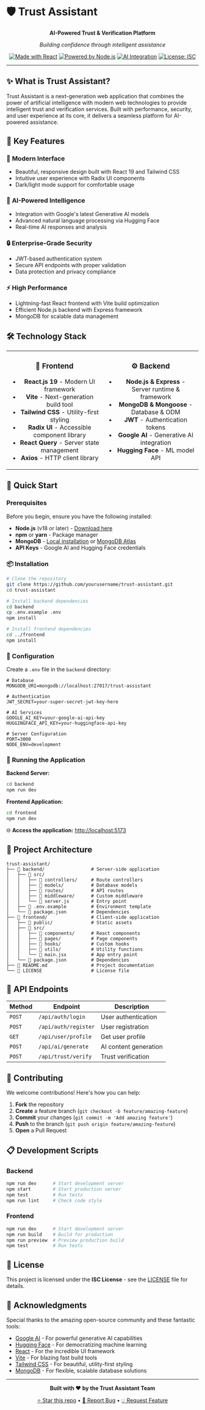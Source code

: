 # 🛡️ Trust Assistant

<div align="center">

**AI-Powered Trust & Verification Platform**

*Building confidence through intelligent assistance*

[![Made with React](https://img.shields.io/badge/React-19-61DAFB?style=for-the-badge&logo=react&logoColor=white)](https://reactjs.org/)
[![Powered by Node.js](https://img.shields.io/badge/Node.js-18+-339933?style=for-the-badge&logo=nodedotjs&logoColor=white)](https://nodejs.org/)
[![AI Integration](https://img.shields.io/badge/AI-Google%20%7C%20HuggingFace-FF6B6B?style=for-the-badge)](https://ai.google/)
[![License: ISC](https://img.shields.io/badge/License-ISC-blue?style=for-the-badge)](LICENSE)

</div>

---

## ✨ What is Trust Assistant?

Trust Assistant is a next-generation web application that combines the power of artificial intelligence with modern web technologies to provide intelligent trust and verification services. Built with performance, security, and user experience at its core, it delivers a seamless platform for AI-powered assistance.

## 🚀 Key Features

### 🎨 **Modern Interface**
- Beautiful, responsive design built with React 19 and Tailwind CSS
- Intuitive user experience with Radix UI components
- Dark/light mode support for comfortable usage

### 🤖 **AI-Powered Intelligence**
- Integration with Google's latest Generative AI models
- Advanced natural language processing via Hugging Face
- Real-time AI responses and analysis

### 🔒 **Enterprise-Grade Security**
- JWT-based authentication system
- Secure API endpoints with proper validation
- Data protection and privacy compliance

### ⚡ **High Performance**
- Lightning-fast React frontend with Vite build optimization
- Efficient Node.js backend with Express framework
- MongoDB for scalable data management

## 🛠️ Technology Stack

<table>
<tr>
<td align="center" width="50%">

### 🎨 Frontend
- **React.js 19** - Modern UI framework
- **Vite** - Next-generation build tool
- **Tailwind CSS** - Utility-first styling
- **Radix UI** - Accessible component library
- **React Query** - Server state management
- **Axios** - HTTP client library

</td>
<td align="center" width="50%">

### ⚙️ Backend
- **Node.js & Express** - Server runtime & framework
- **MongoDB & Mongoose** - Database & ODM
- **JWT** - Authentication tokens
- **Google AI** - Generative AI integration
- **Hugging Face** - ML model API

</td>
</tr>
</table>

## 🏁 Quick Start

### Prerequisites

Before you begin, ensure you have the following installed:

- **Node.js** (v18 or later) - [Download here](https://nodejs.org/)
- **npm** or **yarn** - Package manager
- **MongoDB** - [Local installation](https://www.mongodb.com/try/download/community) or [MongoDB Atlas](https://www.mongodb.com/cloud/atlas)
- **API Keys** - Google AI and Hugging Face credentials

### 📦 Installation

```bash
# Clone the repository
git clone https://github.com/yourusername/trust-assistant.git
cd trust-assistant

# Install backend dependencies
cd backend
cp .env.example .env
npm install

# Install frontend dependencies
cd ../frontend
npm install
```

### 🔧 Configuration

Create a `.env` file in the `backend` directory:

```env
# Database
MONGODB_URI=mongodb://localhost:27017/trust-assistant

# Authentication
JWT_SECRET=your-super-secret-jwt-key-here

# AI Services
GOOGLE_AI_KEY=your-google-ai-api-key
HUGGINGFACE_API_KEY=your-huggingface-api-key

# Server Configuration
PORT=3000
NODE_ENV=development
```

### 🎯 Running the Application

**Backend Server:**
```bash
cd backend
npm run dev
```

**Frontend Application:**
```bash
cd frontend
npm run dev
```

🌐 **Access the application:** [http://localhost:5173](http://localhost:5173)

## 📁 Project Architecture

```
trust-assistant/
├── 📁 backend/                 # Server-side application
│   ├── 📁 src/
│   │   ├── 📁 controllers/     # Route controllers
│   │   ├── 📁 models/          # Database models
│   │   ├── 📁 routes/          # API routes
│   │   ├── 📁 middleware/      # Custom middleware
│   │   └── 📄 server.js        # Entry point
│   ├── 📄 .env.example         # Environment template
│   └── 📄 package.json         # Dependencies
├── 📁 frontend/                # Client-side application
│   ├── 📁 public/              # Static assets
│   ├── 📁 src/
│   │   ├── 📁 components/      # React components
│   │   ├── 📁 pages/           # Page components
│   │   ├── 📁 hooks/           # Custom hooks
│   │   ├── 📁 utils/           # Utility functions
│   │   └── 📄 main.jsx         # App entry point
│   └── 📄 package.json         # Dependencies
├── 📄 README.md                # Project documentation
└── 📄 LICENSE                  # License file
```

## 🔌 API Endpoints

| Method | Endpoint | Description |
|---------|----------|-------------|
| `POST` | `/api/auth/login` | User authentication |
| `POST` | `/api/auth/register` | User registration |
| `GET` | `/api/user/profile` | Get user profile |
| `POST` | `/api/ai/generate` | AI content generation |
| `POST` | `/api/trust/verify` | Trust verification |

## 🤝 Contributing

We welcome contributions! Here's how you can help:

1. **Fork** the repository
2. **Create** a feature branch (`git checkout -b feature/amazing-feature`)
3. **Commit** your changes (`git commit -m 'Add amazing feature'`)
4. **Push** to the branch (`git push origin feature/amazing-feature`)
5. **Open** a Pull Request

## 📋 Development Scripts

### Backend
```bash
npm run dev      # Start development server
npm start        # Start production server
npm test         # Run tests
npm run lint     # Check code style
```

### Frontend
```bash
npm run dev      # Start development server
npm run build    # Build for production
npm run preview  # Preview production build
npm test         # Run tests
```

## 📄 License

This project is licensed under the **ISC License** - see the [LICENSE](LICENSE) file for details.

## 🙏 Acknowledgments

Special thanks to the amazing open-source community and these fantastic tools:

- [Google AI](https://ai.google/) - For powerful generative AI capabilities
- [Hugging Face](https://huggingface.co/) - For democratizing machine learning
- [React](https://reactjs.org/) - For the incredible UI framework
- [Vite](https://vitejs.dev/) - For blazing fast build tools
- [Tailwind CSS](https://tailwindcss.com/) - For beautiful, utility-first styling
- [MongoDB](https://www.mongodb.com/) - For flexible, scalable database solutions

---

<div align="center">

**Built with ❤️ by the Trust Assistant Team**

[⭐ Star this repo](https://github.com/yourusername/trust-assistant) • [🐛 Report Bug](https://github.com/yourusername/trust-assistant/issues) • [💡 Request Feature](https://github.com/yourusername/trust-assistant/issues)

</div>